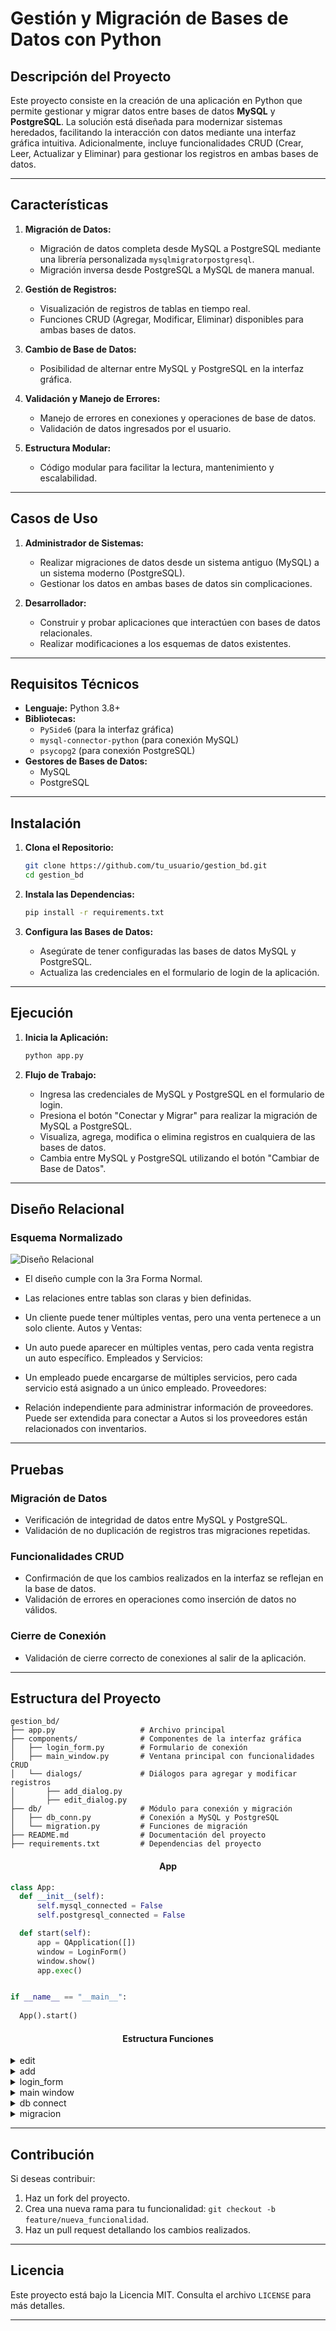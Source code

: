 # Gestión y Migración de Bases de Datos con Python

## Descripción del Proyecto

Este proyecto consiste en la creación de una aplicación en Python que permite gestionar y migrar datos entre bases de datos **MySQL** y **PostgreSQL**. La solución está diseñada para modernizar sistemas heredados, facilitando la interacción con datos mediante una interfaz gráfica intuitiva. Adicionalmente, incluye funcionalidades CRUD (Crear, Leer, Actualizar y Eliminar) para gestionar los registros en ambas bases de datos.

---

## Características

1. **Migración de Datos:**
   - Migración de datos completa desde MySQL a PostgreSQL mediante una librería personalizada `mysqlmigratorpostgresql`.
   - Migración inversa desde PostgreSQL a MySQL de manera manual.

2. **Gestión de Registros:**
   - Visualización de registros de tablas en tiempo real.
   - Funciones CRUD (Agregar, Modificar, Eliminar) disponibles para ambas bases de datos.

3. **Cambio de Base de Datos:**
   - Posibilidad de alternar entre MySQL y PostgreSQL en la interfaz gráfica.

4. **Validación y Manejo de Errores:**
   - Manejo de errores en conexiones y operaciones de base de datos.
   - Validación de datos ingresados por el usuario.

5. **Estructura Modular:**
   - Código modular para facilitar la lectura, mantenimiento y escalabilidad.

---

## Casos de Uso

1. **Administrador de Sistemas:**
   - Realizar migraciones de datos desde un sistema antiguo (MySQL) a un sistema moderno (PostgreSQL).
   - Gestionar los datos en ambas bases de datos sin complicaciones.

2. **Desarrollador:**
   - Construir y probar aplicaciones que interactúen con bases de datos relacionales.
   - Realizar modificaciones a los esquemas de datos existentes.

---

## Requisitos Técnicos

- **Lenguaje:** Python 3.8+
- **Bibliotecas:** 
  - `PySide6` (para la interfaz gráfica)
  - `mysql-connector-python` (para conexión MySQL)
  - `psycopg2` (para conexión PostgreSQL)
- **Gestores de Bases de Datos:**
  - MySQL
  - PostgreSQL

---

## Instalación

1. **Clona el Repositorio:**
   ```bash
   git clone https://github.com/tu_usuario/gestion_bd.git
   cd gestion_bd
   ```

2. **Instala las Dependencias:**
   ```bash
   pip install -r requirements.txt
   ```

3. **Configura las Bases de Datos:**
   - Asegúrate de tener configuradas las bases de datos MySQL y PostgreSQL.
   - Actualiza las credenciales en el formulario de login de la aplicación.

---

## Ejecución

1. **Inicia la Aplicación:**
   ```bash
   python app.py
   ```

2. **Flujo de Trabajo:**
   - Ingresa las credenciales de MySQL y PostgreSQL en el formulario de login.
   - Presiona el botón "Conectar y Migrar" para realizar la migración de MySQL a PostgreSQL.
   - Visualiza, agrega, modifica o elimina registros en cualquiera de las bases de datos.
   - Cambia entre MySQL y PostgreSQL utilizando el botón "Cambiar de Base de Datos".

---

## Diseño Relacional

### Esquema Normalizado

![Diseño Relacional](https://media.discordapp.net/attachments/1313628387146731540/1317322820178673725/ConcesionariaFord_DB.png?ex=675e43fb&is=675cf27b&hm=0e061501db6f57a0ca17407d717a5f7a83bb410466aacf4a80b40b043a32791c&=&format=webp&quality=lossless)

- El diseño cumple con la 3ra Forma Normal.
- Las relaciones entre tablas son claras y bien definidas.

- Un cliente puede tener múltiples ventas, pero una venta pertenece a un solo cliente.
Autos y Ventas:

- Un auto puede aparecer en múltiples ventas, pero cada venta registra un auto específico.
Empleados y Servicios:

- Un empleado puede encargarse de múltiples servicios, pero cada servicio está asignado a un único empleado.
Proveedores:

- Relación independiente para administrar información de proveedores. Puede ser extendida para conectar a Autos si los proveedores están relacionados con inventarios.
---

## Pruebas

### Migración de Datos
- Verificación de integridad de datos entre MySQL y PostgreSQL.
- Validación de no duplicación de registros tras migraciones repetidas.

### Funcionalidades CRUD
- Confirmación de que los cambios realizados en la interfaz se reflejan en la base de datos.
- Validación de errores en operaciones como inserción de datos no válidos.

### Cierre de Conexión
- Validación de cierre correcto de conexiones al salir de la aplicación.

---

## Estructura del Proyecto

```plaintext
gestion_bd/
├── app.py                   # Archivo principal
├── components/              # Componentes de la interfaz gráfica
│   ├── login_form.py        # Formulario de conexión
│   ├── main_window.py       # Ventana principal con funcionalidades CRUD
│   └── dialogs/             # Diálogos para agregar y modificar registros
│       ├── add_dialog.py
│       ├── edit_dialog.py
├── db/                      # Módulo para conexión y migración
│   ├── db_conn.py           # Conexión a MySQL y PostgreSQL
│   └── migration.py         # Funciones de migración
├── README.md                # Documentación del proyecto
├── requirements.txt         # Dependencias del proyecto
```


<h4 align="center">App</h2>

  ```python
class App:
    def __init__(self):
        self.mysql_connected = False
        self.postgresql_connected = False

    def start(self):
        app = QApplication([])
        window = LoginForm()
        window.show()
        app.exec()


if __name__ == "__main__":
    
    App().start()
  ```

<h4 align="center">Estructura Funciones</h2>
<details>
<summary>edit</summary>
  
  ```python
from PySide6.QtWidgets import QDialog, QVBoxLayout, QFormLayout, QLineEdit, QPushButton, QHBoxLayout, QMessageBox
from PySide6.QtCore import Qt

class EditRecordDialog(QDialog):
    def __init__(self, parent, table_name, postgres_conn, postgres_cursor, record_id):
        super().__init__(parent)
        self.setWindowTitle(f"Modificar Registro en {table_name}")
        self.setGeometry(300, 300, 400, 300)

        self.table_name = table_name
        self.postgres_conn = postgres_conn
        self.postgres_cursor = postgres_cursor
        self.record_id = record_id
        self.fields = {}

        layout = QVBoxLayout(self)
        form_layout = QFormLayout()
        layout.addLayout(form_layout)

        try:
            self.postgres_cursor.execute(f"""
                SELECT column_name, data_type 
                FROM information_schema.columns 
                WHERE table_name = '{table_name}' AND table_schema = 'public';
            """)
            columns = self.postgres_cursor.fetchall()

            self.postgres_cursor.execute(f"SELECT * FROM {table_name} WHERE id = %s", (record_id,))
            record = self.postgres_cursor.fetchone()

            if record is None:
                raise ValueError(f"No se encontró ningún registro con ID {record_id} en la tabla {table_name}.")

            for index, (column_name, data_type) in enumerate(columns):
                if column_name == "id":
                    continue
                field = QLineEdit(str(record[index]))
                field.setPlaceholderText(f"Tipo: {data_type}")
                form_layout.addRow(column_name, field)
                self.fields[column_name] = field

        except Exception as e:
            QMessageBox.critical(self, "Error", f"Error al cargar el registro: {e}")
            self.reject()

        button_layout = QHBoxLayout()
        save_button = QPushButton("Guardar")
        save_button.clicked.connect(self.save_record)
        cancel_button = QPushButton("Cancelar")
        cancel_button.clicked.connect(self.reject)
        button_layout.addWidget(save_button)
        button_layout.addWidget(cancel_button)
        layout.addLayout(button_layout)

    def save_record(self):
        try:
            columns = list(self.fields.keys())
            values = [field.text() for field in self.fields.values()]
            set_clause = ", ".join([f"{col} = %s" for col in columns])

            sql = f"UPDATE {self.table_name} SET {set_clause} WHERE id = %s"
            self.postgres_cursor.execute(sql, values + [self.record_id])
            self.postgres_conn.commit()

            QMessageBox.information(self, "Éxito", "Registro modificado con éxito.")
            self.accept()
        except Exception as e:
            self.postgres_conn.rollback()
            QMessageBox.critical(self, "Error", f"No se pudo modificar el registro: {e}")

```
</details>

<details>
<summary>add</summary>

  ```python
from PySide6.QtWidgets import QDialog, QVBoxLayout, QFormLayout, QLineEdit, QPushButton, QHBoxLayout, QMessageBox
from PySide6.QtCore import Qt

class AddRecordDialog(QDialog):
    def __init__(self, parent, table_name, postgres_conn, postgres_cursor):
        super().__init__(parent)
        self.setWindowTitle(f"Añadir Registro a {table_name}")
        self.setGeometry(300, 300, 400, 300)

        self.table_name = table_name
        self.postgres_conn = postgres_conn
        self.postgres_cursor = postgres_cursor
        self.fields = {}

        layout = QVBoxLayout(self)
        form_layout = QFormLayout()
        layout.addLayout(form_layout)

        self.postgres_cursor.execute(f"""
            SELECT column_name, data_type 
            FROM information_schema.columns 
            WHERE table_name = '{table_name}' AND table_schema = 'public';
        """)
        columns = self.postgres_cursor.fetchall()

        for column_name, data_type in columns:
            field = QLineEdit()
            field.setPlaceholderText(f"Tipo: {data_type}")
            form_layout.addRow(column_name, field)
            self.fields[column_name] = field

        button_layout = QHBoxLayout()
        save_button = QPushButton("Guardar")
        save_button.clicked.connect(self.save_record)
        cancel_button = QPushButton("Cancelar")
        cancel_button.clicked.connect(self.reject)
        button_layout.addWidget(save_button)
        button_layout.addWidget(cancel_button)
        layout.addLayout(button_layout)

    def save_record(self):
        try:
            columns = list(self.fields.keys())
            values = [field.text() for field in self.fields.values()]

            placeholders = ", ".join(["%s"] * len(values))
            columns_str = ", ".join(columns)
            sql = f"INSERT INTO {self.table_name} ({columns_str}) VALUES ({placeholders})"

            self.postgres_cursor.execute(sql, values)
            self.postgres_conn.commit()

            QMessageBox.information(self, "Exito", "Registro agregado con exito.")
            self.accept()
        except Exception as e:
            self.postgres_conn.rollback()
            QMessageBox.critical(self, "Error", f"No se pudo guardar el registro: {e}")

```
</details>

<details>
<summary>login_form</summary>

  ```python
from PySide6.QtWidgets import QWidget, QVBoxLayout, QFormLayout, QLineEdit, QPushButton, QLabel, QMessageBox
from PySide6.QtCore import Qt
from components.main_window import MainWindow
from mysqlmigratorpostgresql import MysqlMigratorPostgresql

class LoginForm(QWidget):
    def __init__(self):
        super().__init__()
        self.setWindowTitle("Formulario de Conexión")
        self.setGeometry(100, 100, 400, 500)

        self.migrator = MysqlMigratorPostgresql()

        layout = QVBoxLayout()
        self.setLayout(layout)

        title_label = QLabel("Conexión a MySQL y PostgreSQL")
        title_label.setAlignment(Qt.AlignCenter)
        title_label.setStyleSheet("font-size: 18px; font-weight: bold;")
        layout.addWidget(title_label)

        mysql_form = QFormLayout()
        mysql_title = QLabel("MySQL")
        mysql_title.setAlignment(Qt.AlignCenter)
        mysql_title.setStyleSheet("font-size: 16px; font-weight: bold;")
        layout.addWidget(mysql_title)

        self.mysql_host_input = QLineEdit()
        self.mysql_host_input.setPlaceholderText("Host")
        mysql_form.addRow("Host:", self.mysql_host_input)

        self.mysql_port_input = QLineEdit()
        self.mysql_port_input.setPlaceholderText("Port")
        mysql_form.addRow("Port:", self.mysql_port_input)

        self.mysql_user_input = QLineEdit()
        self.mysql_user_input.setPlaceholderText("User")
        mysql_form.addRow("User:", self.mysql_user_input)

        self.mysql_password_input = QLineEdit()
        self.mysql_password_input.setEchoMode(QLineEdit.Password)
        self.mysql_password_input.setPlaceholderText("Password")
        mysql_form.addRow("Password:", self.mysql_password_input)

        self.mysql_database_input = QLineEdit()
        self.mysql_database_input.setPlaceholderText("Database")
        mysql_form.addRow("Database:", self.mysql_database_input)

        layout.addLayout(mysql_form)

        postgres_form = QFormLayout()
        postgres_title = QLabel("PostgreSQL")
        postgres_title.setAlignment(Qt.AlignCenter)
        postgres_title.setStyleSheet("font-size: 16px; font-weight: bold;")
        layout.addWidget(postgres_title)

        self.postgres_host_input = QLineEdit()
        self.postgres_host_input.setPlaceholderText("Host")
        postgres_form.addRow("Host:", self.postgres_host_input)

        self.postgres_port_input = QLineEdit()
        self.postgres_port_input.setPlaceholderText("Port")
        postgres_form.addRow("Port:", self.postgres_port_input)

        self.postgres_user_input = QLineEdit()
        self.postgres_user_input.setPlaceholderText("User")
        postgres_form.addRow("User:", self.postgres_user_input)

        self.postgres_password_input = QLineEdit()
        self.postgres_password_input.setEchoMode(QLineEdit.Password)
        self.postgres_password_input.setPlaceholderText("Password")
        postgres_form.addRow("Password:", self.postgres_password_input)

        self.postgres_database_input = QLineEdit()
        self.postgres_database_input.setPlaceholderText("Database")
        postgres_form.addRow("Database:", self.postgres_database_input)

        layout.addLayout(postgres_form)

        self.connect_button = QPushButton("Conectar y Migrar")
        self.connect_button.setStyleSheet("padding: 10px; font-size: 14px;")
        self.connect_button.clicked.connect(self.migrate_and_connect)
        layout.addWidget(self.connect_button, alignment=Qt.AlignCenter)

    def migrate_and_connect(self):
        try:
            self.migrator.connect_mysql(
                host=self.mysql_host_input.text(),
                port=int(self.mysql_port_input.text()),
                user=self.mysql_user_input.text(),
                password=self.mysql_password_input.text(),
                database=self.mysql_database_input.text()
            )
            QMessageBox.information(self, "Conexión MySQL", "Conexión a MySQL exitosa.")

            self.migrator.connect_postgresql(
                host=self.postgres_host_input.text(),
                port=int(self.postgres_port_input.text()),
                user=self.postgres_user_input.text(),
                password=self.postgres_password_input.text(),
                database=self.postgres_database_input.text()
            )
            QMessageBox.information(self, "Conexión PostgreSQL", "Conexión a PostgreSQL exitosa.")

            self.migrator.migrate_all()
            QMessageBox.information(self, "Migración", "Migración completada con éxito.")

            postgres_conn = self.migrator.postgres_conn
            postgres_cursor = self.migrator.postgres_cursor

            self.main_window = MainWindow(postgres_conn, postgres_cursor)
            self.main_window.show()
            self.close()

        except Exception as e:
            QMessageBox.critical(self, "Error", f"Error durante la conexión o migración: {e}")

```
</details>

<details>
  <summary>main window</summary>

  ```cpp
from PySide6.QtWidgets import QWidget, QVBoxLayout, QHBoxLayout, QComboBox, QTableWidget, QTableWidgetItem, QPushButton, QMessageBox
from components.dialogs.add import AddRecordDialog
from components.dialogs.edit import EditRecordDialog

class MainWindow(QWidget):
    def __init__(self, postgres_conn, postgres_cursor):
        super().__init__()
        self.setWindowTitle("Gestión de Base de Datos PostgreSQL")
        self.setGeometry(100, 100, 900, 600)

        self.postgres_conn = postgres_conn
        self.postgres_cursor = postgres_cursor

        main_layout = QVBoxLayout()
        self.setLayout(main_layout)

        self.table_selector = QComboBox()
        self.table_selector.currentTextChanged.connect(self.load_table_data)
        main_layout.addWidget(self.table_selector)

        self.table = QTableWidget()
        main_layout.addWidget(self.table)

        crud_layout = QHBoxLayout()

        add_button = QPushButton("Agregar")
        add_button.clicked.connect(self.add_record)
        crud_layout.addWidget(add_button)

        edit_button = QPushButton("Modificar")
        edit_button.clicked.connect(self.edit_record)
        crud_layout.addWidget(edit_button)

        delete_button = QPushButton("Eliminar")
        delete_button.clicked.connect(self.delete_record)
        crud_layout.addWidget(delete_button)

        main_layout.addLayout(crud_layout)

        self.load_tables()

    def load_tables(self):
        try:
            self.postgres_cursor.execute("SELECT table_name FROM information_schema.tables WHERE table_schema = 'public';")
            tables = [row[0] for row in self.postgres_cursor.fetchall()]
            self.table_selector.addItems(tables)
        except Exception as e:
            QMessageBox.critical(self, "Error", f"No se pudieron cargar las tablas: {e}")

    def load_table_data(self, table_name):
        try:
            if not table_name:
                return

            self.postgres_cursor.execute(f"SELECT * FROM {table_name};")
            rows = self.postgres_cursor.fetchall()
            columns = [desc[0] for desc in self.postgres_cursor.description]

            self.table.setRowCount(len(rows))
            self.table.setColumnCount(len(columns))
            self.table.setHorizontalHeaderLabels(columns)

            for row_index, row in enumerate(rows):
                for col_index, value in enumerate(row):
                    self.table.setItem(row_index, col_index, QTableWidgetItem(str(value)))

        except Exception as e:
            QMessageBox.critical(self, "Error", f"No se pudieron cargar los datos de la tabla: {e}")

    def add_record(self):
        table_name = self.table_selector.currentText()
        if not table_name:
            QMessageBox.warning(self, "Error", "No hay ninguna tabla seleccionada.")
            return

        dialog = AddRecordDialog(self, table_name, self.postgres_conn, self.postgres_cursor)
        if dialog.exec():
            self.load_table_data(table_name)

    def edit_record(self):
        table_name = self.table_selector.currentText()
        if not table_name:
            QMessageBox.warning(self, "Error", "No hay ninguna tabla seleccionada.")
            return

        selected_row = self.table.currentRow()
        if selected_row == -1:
            QMessageBox.warning(self, "Error", "Selecciona un registro para modificar.")
            return

        try:
            record_id = self.table.item(selected_row, 0).text()
            if not record_id:
                raise ValueError("El registro seleccionado no tiene un ID válido.")

            dialog = EditRecordDialog(self, table_name, self.postgres_conn, self.postgres_cursor, record_id)
            if dialog.exec():
                self.load_table_data(table_name)
        except Exception as e:
            QMessageBox.critical(self, "Error", f"No se pudo abrir el diálogo de edición: {e}")

    def delete_record(self):
        """Eliminar el registro seleccionado."""
        table_name = self.table_selector.currentText()
        if not table_name:
            QMessageBox.warning(self, "Error", "No hay ninguna tabla seleccionada.")
            return

        selected_row = self.table.currentRow()
        if selected_row == -1:
            QMessageBox.warning(self, "Error", "Selecciona un registro para eliminar.")
            return

        try:
            record_id = self.table.item(selected_row, 0).text()
            if not record_id:
                raise ValueError("El registro seleccionado no tiene un ID válido.")

            confirmation = QMessageBox.question(
                self,
                "Confirmación",
                f"¿Seguro que deseas eliminar el registro con ID {record_id}?",
                QMessageBox.Yes | QMessageBox.No
            )

            if confirmation == QMessageBox.Yes:
                self.postgres_cursor.execute(f"DELETE FROM {table_name} WHERE id = %s", (record_id,))
                self.postgres_conn.commit()
                QMessageBox.information(self, "Éxito", "Registro eliminado con éxito.")
                self.load_table_data(table_name)
        except Exception as e:
            self.postgres_conn.rollback()
            QMessageBox.critical(self, "Error", f"No se pudo eliminar el registro: {e}")

```

</details>

<details>
  <summary>db connect</summary>

  ```python
from mysqlmigratorpostgresql import MysqlMigratorPostgresql

def connect_mysql(migrator, host, port, user, password, database):
    try:
        migrator.connect_mysql(host, port, user, password, database)
        print("Conexión a MySQL exitosa.")
    except Exception as e:
        raise Exception(f"Error al conectar a MySQL: {e}")

def connect_postgresql(migrator, host, port, user, password, database):
    try:
        migrator.connect_postgresql(host, port, user, password, database)
        print("Conexión a PostgreSQL exitosa.")
    except Exception as e:
        raise Exception(f"Error al conectar a PostgreSQL: {e}")

```
</details>

<details>
<summary>migracion</summary>

  ```python
def migrate_all_tables(migrator):
    try:
        migrator.migrate_all()
        print("Migración completada con éxito.")
    except Exception as e:
        raise Exception(f"Error durante la migración: {e}")

```
</details>


---

## Contribución

Si deseas contribuir:
1. Haz un fork del proyecto.
2. Crea una nueva rama para tu funcionalidad: `git checkout -b feature/nueva_funcionalidad`.
3. Haz un pull request detallando los cambios realizados.

---

## Licencia

Este proyecto está bajo la Licencia MIT. Consulta el archivo `LICENSE` para más detalles.

---
